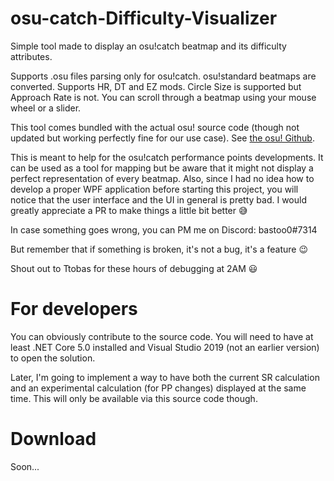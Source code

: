 # osu-catch-Difficulty-Visualizer
Simple tool made to display an osu!catch beatmap and its difficulty attributes.

Supports .osu files parsing only for osu!catch. osu!standard beatmaps are converted.
Supports HR, DT and EZ mods. Circle Size is supported but Approach Rate is not. You can scroll through a beatmap using your mouse wheel or a slider.

This tool comes bundled with the actual osu! source code (though not updated but working perfectly fine for our use case). See [the osu! Github](https://github.com/ppy/osu).

This is meant to help for the osu!catch performance points developments. It can be used as a tool for mapping but be aware that it might not display a perfect representation of every beatmap.
Also, since I had no idea how to develop a proper WPF application before starting this project, you will notice that the user interface and the UI in general is pretty bad. I would greatly appreciate a PR to make things a little bit better :sweat_smile:

In case something goes wrong, you can PM me on Discord: bastoo0#7314

But remember that if something is broken, it's not a bug, it's a feature :wink:

Shout out to Ttobas for these hours of debugging at 2AM :smiley:

# For developers
You can obviously contribute to the source code. You will need to have at least .NET Core 5.0 installed and Visual Studio 2019 (not an earlier version) to open the solution.

Later, I'm going to implement a way to have both the current SR calculation and an experimental calculation (for PP changes) displayed at the same time. This will only be available via this source code though.

# Download
Soon...
